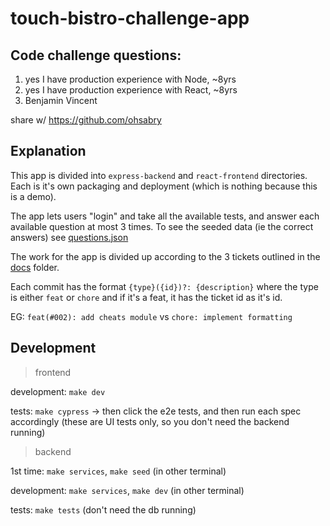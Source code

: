 # touch-bistro-challenge-app

## Code challenge questions:

1. yes I have production experience with Node, ~8yrs
2. yes I have production experience with React, ~8yrs
3. Benjamin Vincent

share w/ https://github.com/ohsabry

## Explanation

This app is divided into `express-backend` and `react-frontend` directories. Each is it's own packaging and deployment (which is nothing because this is a demo).

The app lets users "login" and take all the available tests, and answer each available question at most 3 times. To see the seeded data (ie the correct answers) see [questions.json](./express-backend/scripts/fixtures/questions.json)

The work for the app is divided up according to the 3 tickets outlined in the [docs](./docs/) folder.

Each commit has the format `{type}({id})?: {description}` where the type is either `feat` or `chore` and if it's a feat, it has the ticket id as it's id.

EG: `feat(#002): add cheats module` vs `chore: implement formatting`

## Development

> frontend

development: `make dev`

tests: `make cypress` -> then click the e2e tests, and then run each spec accordingly (these are UI tests only, so you don't need the backend running)

> backend

1st time: `make services`, `make seed` (in other terminal)

development: `make services`, `make dev` (in other terminal)

tests: `make tests` (don't need the db running)
